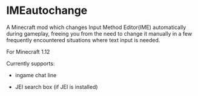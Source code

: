 # IMEautochange
A Minecraft mod which changes Input Method Editor(IME) automatically during gameplay, freeing you from the need to change it manually in a few frequently encountered situations where text input is needed.

For Minecraft 1.12

Currently supports:

* ingame chat line

* JEI search box (if JEI is installed)
